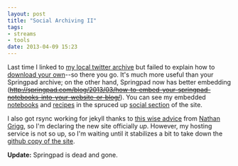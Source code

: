 ```yaml
---
layout: post
title: "Social Archiving II"
tags:
- streams
- tools
date: 2013-04-09 15:23
---
```

Last time I linked to [my local twitter archive](/stream/tweets/) but failed to explain how to [download your own](http://blog.twitter.com/2012/12/your-twitter-archive.html)--so there you go.  It's much more useful than your Springpad archive; on the other hand, Springpad now has better embedding (~~http://springpad.com/blog/2013/03/how-to-embed-your-springpad-notebooks-into-your-website-or-blog/~~).  You can see my embedded [notebooks](/stream/springs/) and [recipes](/stream/springs/recipes.html) in the spruced up [social section](/stream/) of the site.

I also got rsync working for jekyll thanks to [this wise advice](http://nathangrigg.net/2012/04/rsyncing-jekyll/) from [Nathan Grigg](http://nathangrigg.net/), so I'm declaring the new site officially *up*.  However, my hosting service is not so up, so I'm waiting until it stabilizes a bit to take down the [github copy of the site](http://mcdemarco.github.com/).

**Update:** Springpad is dead and gone.

<!-- links checked 2015-I-30 -->



